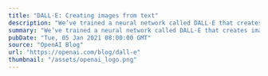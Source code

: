 ```yaml
---
title: "DALL·E: Creating images from text"
description: "We’ve trained a neural network called DALL·E that creates images from text captions for a wide range of concepts expressible in natural language."
summary: "We’ve trained a neural network called DALL·E that creates images from text captions for a wide range of concepts expressible in natural language."
pubDate: "Tue, 05 Jan 2021 08:00:00 GMT"
source: "OpenAI Blog"
url: "https://openai.com/blog/dall-e"
thumbnail: "/assets/openai_logo.png"
---
```


